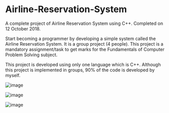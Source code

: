 # Airline-Reservation-System
A complete project of Airline Reservation System using C++. Completed on 12 October 2018.

Start becoming a programmer by developing a simple system called the Airline Reservation System.
It is a group project (4 people). This project is a mandatory assignment/task to get marks for the Fundamentals of Computer Problem Solving subject.

This project is developed using only one language which is C++. Although this project is implemented in groups, 90% of the code is developed by myself.

![image](https://user-images.githubusercontent.com/40099907/136450712-1e66e5e7-ae66-4c16-9201-2cc4c557a88b.png)

![image](https://user-images.githubusercontent.com/40099907/136451060-1f4582be-6539-46fb-8a76-56aae58f6364.png)

![image](https://user-images.githubusercontent.com/40099907/136451107-a9db8dca-9a16-4278-95d0-afd6005e2012.png)
